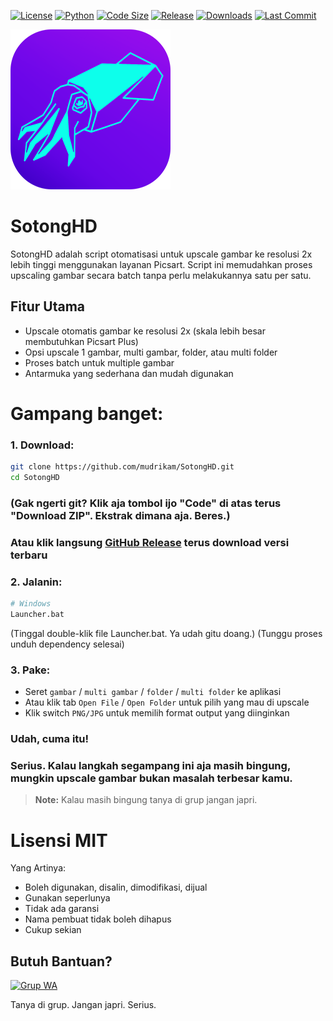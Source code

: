 [![License](https://img.shields.io/github/license/mudrikam/SotongHD)](LICENSE)
[![Python](https://img.shields.io/badge/python-3.10%2B-blue)](https://www.python.org/)
[![Code Size](https://img.shields.io/github/languages/code-size/mudrikam/SotongHD)](https://github.com/mudrikam/SotongHD)
[![Release](https://img.shields.io/github/v/release/mudrikam/SotongHD?include_prereleases)](https://github.com/mudrikam/SotongHD/releases)
[![Downloads](https://img.shields.io/github/downloads/mudrikam/SotongHD/total)](https://github.com/mudrikam/SotongHD/releases)
[![Last Commit](https://img.shields.io/github/last-commit/mudrikam/SotongHD)](https://github.com/mudrikam/SotongHD/commits/main)

![SotongHD Logo](https://raw.githubusercontent.com/mudrikam/SotongHD/main/App/sotong_bg.png)

# SotongHD

SotongHD adalah script otomatisasi untuk upscale gambar ke resolusi 2x lebih tinggi menggunakan layanan Picsart. 
Script ini memudahkan proses upscaling gambar secara batch tanpa perlu melakukannya satu per satu.

## Fitur Utama
- Upscale otomatis gambar ke resolusi 2x (skala lebih besar membutuhkan Picsart Plus)
- Opsi upscale 1 gambar, multi gambar, folder, atau multi folder
- Proses batch untuk multiple gambar
- Antarmuka yang sederhana dan mudah digunakan

# Gampang banget:

### 1. Download:
```bash
git clone https://github.com/mudrikam/SotongHD.git
cd SotongHD
```
### (Gak ngerti git? Klik aja tombol ijo "Code" di atas terus "Download ZIP". Ekstrak dimana aja. Beres.)
### Atau klik langsung [GitHub Release](https://github.com/mudrikam/SotongHD/releases) terus download versi terbaru

### 2. Jalanin:
```bash
# Windows
Launcher.bat
```
(Tinggal double-klik file Launcher.bat. Ya udah gitu doang.)
(Tunggu proses unduh dependency selesai)

### 3. Pake:
   - Seret `gambar` / `multi gambar` / `folder` / `multi folder` ke aplikasi
   - Atau klik tab `Open File` / `Open Folder` untuk pilih yang mau di upscale
   - Klik switch `PNG/JPG` untuk memilih format output yang diinginkan

### Udah, cuma itu!
### Serius. Kalau langkah segampang ini aja masih bingung, mungkin upscale gambar bukan masalah terbesar kamu.

> **Note:** Kalau masih bingung tanya di grup jangan japri.

# Lisensi MIT

Yang Artinya:
- Boleh digunakan, disalin, dimodifikasi, dijual
- Gunakan seperlunya
- Tidak ada garansi
- Nama pembuat tidak boleh dihapus
- Cukup sekian

## Butuh Bantuan?

<a href="https://chat.whatsapp.com/CMQvDxpCfP647kBBA6dRn3" target="_blank">
    <img src="https://img.shields.io/static/v1?style=for-the-badge&message=Gabung+Grup+WA&color=25D366&logo=WhatsApp&logoColor=black&label=" alt="Grup WA" />
</a>

Tanya di grup. Jangan japri. Serius.
